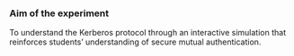 ### Aim of the experiment
To understand the Kerberos protocol through an interactive simulation that reinforces students’ understanding of secure mutual authentication.
